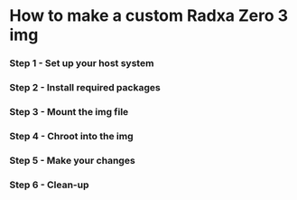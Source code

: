 <h1>How to make a custom Radxa Zero 3 img</h1>

<h3>Step 1 - Set up your host system</h3>

<h3>Step 2 - Install required packages</h3>

<h3>Step 3 - Mount the img file</h3>

<h3>Step 4 - Chroot into the img</h3>

<h3>Step 5 - Make your changes</h3>

<h3>Step 6 - Clean-up</h3>
